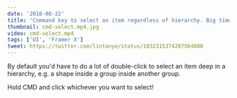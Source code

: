 ```yaml
---
date: '2018-08-22'
title: 'Command key to select an item regardless of hierarchy. Big time saver!'
thumbnail: cmd-select.mp4.jpg
video: cmd-select.mp4
tags: ['UI', 'Framer X']
tweet: https://twitter.com/lintonye/status/1032315374287564800
---
```


By default you'd have to do a lot of double-click to select an item deep in a hierarchy, e.g. a shape inside a group inside another group.

Hold CMD and click whichever you want to select!
